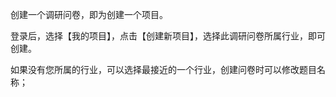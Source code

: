 创建一个调研问卷，即为创建一个项目。

登录后，选择【我的项目】，点击【创建新项目】，选择此调研问卷所属行业，即可创建。

如果没有您所属的行业，可以选择最接近的一个行业，创建问卷时可以修改题目名称；

